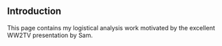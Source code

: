 ## Introduction

This page contains my logistical analysis work motivated by the excellent WW2TV presentation by Sam.
